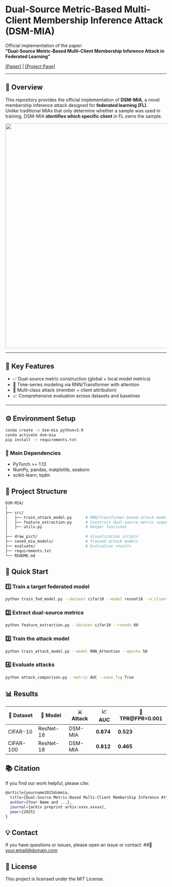 # Dual-Source Metric-Based Multi-Client Membership Inference Attack (DSM-MIA)

Official implementation of the paper:  
**"Dual-Source Metric-Based Multi-Client Membership Inference Attack in Federated Learning"**

[[Paper]](https://arxiv.org/abs/xxxx.xxxxx) | [[Project Page]](https://github.com/yourname/DSM-MIA)

---

## 🌟 Overview

This repository provides the official implementation of **DSM-MIA**, a novel membership inference attack designed for **federated learning (FL)**.  
Unlike traditional MIAs that only determine whether a sample was used in training, DSM-MIA **identifies which specific client** in FL owns the sample.

<p align="center">
  <img src="assets/framework.png" width="700"/>
</p>

---

## 🧩 Key Features
- ✅ Dual-source metric construction (global + local model metrics)  
- 🔄 Time-series modeling via RNN/Transformer with attention  
- 🧮 Multi-class attack (member + client attribution)  
- 📈 Comprehensive evaluation across datasets and baselines  

---

## ⚙️ Environment Setup

```bash
conda create -n dsm-mia python=3.9
conda activate dsm-mia
pip install -r requirements.txt
```
### 🧩 Main Dependencies
- PyTorch >= 1.13  
- NumPy, pandas, matplotlib, seaborn  
- scikit-learn, tqdm

## 📂 Project Structure
```bash
DSM-MIA/
│
├── src/
│   ├── train_attack_model.py      # RNN/Transformer-based attack model
│   ├── feature_extraction.py      # Construct dual-source metric sequences
│   ├── utils.py                   # Helper functions
│
├── draw_pict/                     # Visualization scripts
├── saved_mia_models/              # Trained attack models
├── evaluate/                      # Evaluation results
├── requirements.txt
└── README.md
```
## 🚀 Quick Start

### 1️⃣ Train a target federated model
```bash
python train_fed_model.py --dataset cifar10 --model resnet18 --n_clients 5
```
### 2️⃣ Extract dual-source metrics
```bash
python feature_extraction.py --dataset cifar10 --rounds 60
```
### 3️⃣ Train the attack model
```bash
python train_attack_model.py --model RNN_Attention --epochs 50
```
### 4️⃣ Evaluate attacks
```bash
python attack_comparison.py --metric AUC --save_fig True
```
## 📊 Results
| 🧪 Dataset | 🧠 Model | ⚔️ Attack | 📈 **AUC** | 🎯 **TPR@FPR=0.001** |
|-------------|-----------|-----------|-------------|----------------------|
| CIFAR-10    | ResNet-18 | DSM-MIA   | **0.874**   | **0.523** |
| CIFAR-100   | ResNet-18 | DSM-MIA   | **0.812**   | **0.465** |
## 📚 Citation

If you find our work helpful, please cite:
```bash
@article{yourname2025dsmmia,
  title={Dual-Source Metric-Based Multi-Client Membership Inference Attack in Federated Learning},
  author={Your Name and ...},
  journal={arXiv preprint arXiv:xxxx.xxxxx},
  year={2025}
}
```
## 💡 Contact

If you have questions or issues, please open an issue or contact:
##📧 your.email@domain.com

## 📜 License

This project is licensed under the MIT License.

